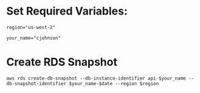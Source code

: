 # Set Required Variables:

`region="us-west-2"`

`your_name="cjohnson"`

# Create RDS Snapshot

`aws rds create-db-snapshot --db-instance-identifier api-$your_name --db-snapshot-identifier $your_name-$date --region $region`

